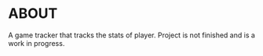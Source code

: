 # ABOUT

A game tracker that tracks the stats of player. Project is not finished and is a work in progress.
